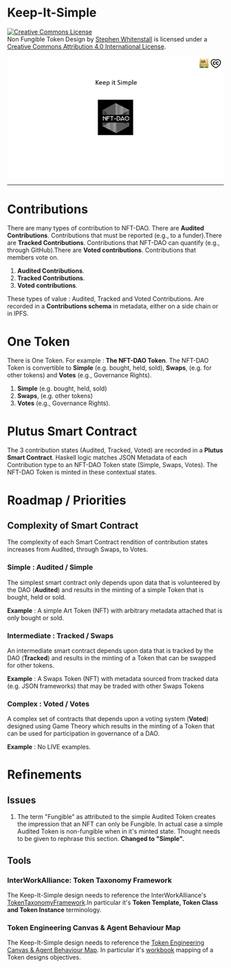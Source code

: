 # Keep-It-Simple

<a rel="license" href="http://creativecommons.org/licenses/by/4.0/"><img alt="Creative Commons License" style="border-width:0" src="https://i.creativecommons.org/l/by/4.0/88x31.png" /></a><br /><span xmlns:dct="http://purl.org/dc/terms/" href="http://purl.org/dc/dcmitype/Text" property="dct:title" rel="dct:type">Non Fungible Token Design</span> by <a xmlns:cc="http://creativecommons.org/ns#" href="https://github.com/Quality-Assurance-DAO" property="cc:attributionName" rel="cc:attributionURL">Stephen Whitenstall</a> is licensed under a <a rel="license" href="http://creativecommons.org/licenses/by/4.0/">Creative Commons Attribution 4.0 International License</a>.

<img src="/Documents/Binary/Keep it Simple-02.gif" align="center" width="1000">

<hr>

# Contributions

There are many types of contribution to NFT-DAO. There are **Audited Contributions**. Contributions that must be reported (e.g., to a funder).There are **Tracked Contributions**. Contributions that NFT-DAO can quantify (e.g., through GitHub).There are **Voted contributions**. Contributions that members vote on.

1. **Audited Contributions**. 
1. **Tracked Contributions**. 
1. **Voted contributions**. 

These types of value : Audited, Tracked and Voted Contributions. Are recorded in a **Contributions schema** in metadata, either on a side chain or in IPFS.

# One Token

There is One Token. For example : **The NFT-DAO Token**. The NFT-DAO Token is convertible to **Simple** (e.g. bought, held, sold), **Swaps**, (e.g. for other tokens) and **Votes** (e.g., Governance Rights).

1. **Simple** (e.g. bought, held, sold)
2. **Swaps**, (e.g. other tokens)
3. **Votes** (e.g., Governance Rights).

# Plutus Smart Contract

The 3 contribution states (Audited, Tracked, Voted) are recorded in a **Plutus Smart Contract**. Haskell logic matches JSON Metadata of each Contribution type to an NFT-DAO Token state (Simple, Swaps, Votes). The NFT-DAO Token is minted in these contextual states.

# Roadmap / Priorities

## Complexity of Smart Contract

The complexity of each Smart Contract rendition of contribution states increases from Audited, through Swaps, to Votes.

### Simple : Audited / Simple

The simplest smart contract only depends upon data that is volunteered by the DAO (**Audited**) and results in the minting of a simple Token that is bought, held or sold.

**Example** : A simple Art Token (NFT) with arbitrary metadata attached that is only bought or sold.

### Intermediate : Tracked / Swaps

An intermediate smart contract depends upon data that is tracked by the DAO (**Tracked**) and results in the minting of a Token that can be swapped for other tokens.

**Example** : A Swaps Token (NFT) with metadata sourced from tracked data (e.g. JSON frameworks) that may be traded with other Swaps Tokens

### Complex : Voted / Votes

A complex set of contracts that depends upon a voting system (**Voted**) designed using Game Theory which results in the minting of a Token that can be used for participation in governance of a DAO.

**Example** : No LIVE examples.

# Refinements

## Issues

1. The term "Fungible" as attributed to the simple Audited Token creates the impression that an NFT can only be Fungible. In actual case a simple Audited Token is non-fungible when in it's minted state. Thought needs to be given to rephrase this section. **Changed to "Simple".**

## Tools

### InterWorkAlliance: Token Taxonomy Framework 

The Keep-It-Simple design needs to reference the InterWorkAlliance's [TokenTaxonomyFramework](https://github.com/InterWorkAlliance/TokenTaxonomyFramework).In particular it's **Token Template, Token Class and Token Instance** terminology. 

### Token Engineering Canvas & Agent Behaviour Map 

The Keep-It-Simple design needs to reference the [Token Engineering Canvas & Agent Behaviour Map](https://medium.com/@nembal/token-engineering-canvas-agent-behaviour-map-basics-for-token-engineering-59a413001222). In particular it's [workbook](https://docs.google.com/spreadsheets/d/1cJn_aQj6mF-vC_89-Ah3hLtikp-S579FwrPEAZe8obU/edit#gid=1854744670) mapping of a Token designs objectives.




